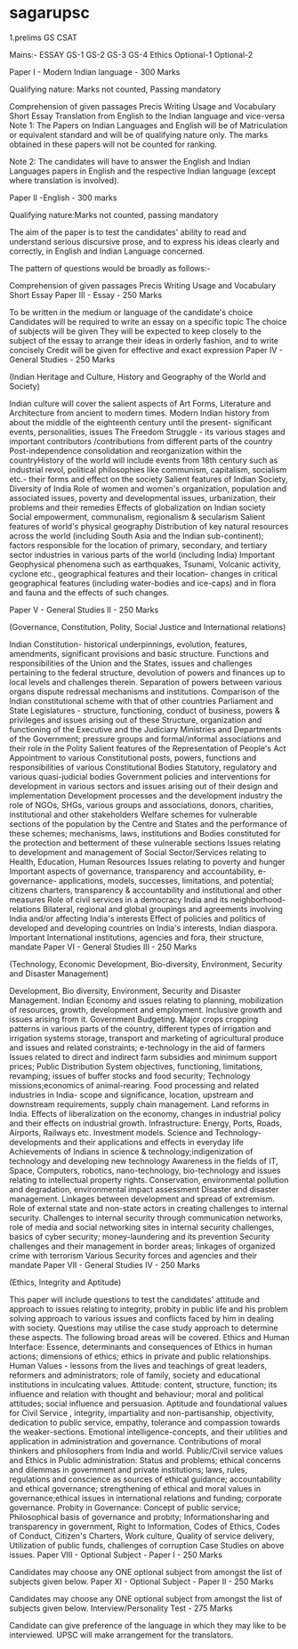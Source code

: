 # sagarupsc

1.prelims
  GS
  CSAT

Mains:-
  ESSAY
  GS-1
  GS-2
  GS-3
  GS-4
  Ethics
  Optional-1
  Optional-2

  Paper I - Modern Indian language - 300 Marks

Qualifying nature: Marks not counted, Passing mandatory

Comprehension of given passages
Precis Writing
Usage and Vocabulary
Short Essay
Translation from English to the Indian language and vice-versa
Note 1: The Papers on Indian Languages and English will be of Matriculation or equivalent standard and will be of qualifying nature only. The marks obtained in these papers will not be counted for ranking.

Note 2: The candidates will have to answer the English and Indian Languages papers in English and the respective Indian language (except where translation is involved).

Paper II -English - 300 marks

Qualifying nature:Marks not counted, passing mandatory

The aim of the paper is to test the candidates' ability to read and understand serious discursive prose, and to express his ideas clearly and correctly, in English and Indian Language concerned.

The pattern of questions would be broadly as follows:-

Comprehension of given passages
Precis Writing
Usage and Vocabulary
Short Essay
Paper III - Essay - 250 Marks

To be written in the medium or language of the candidate's choice
Candidates will be required to write an essay on a specific topic
The choice of subjects will be given
They will be expected to keep closely to the subject of the essay to arrange their ideas in orderly fashion, and to write concisely
Credit will be given for effective and exact expression
Paper IV - General Studies - 250 Marks

(Indian Heritage and Culture, History and Geography of the World and Society)

Indian culture will cover the salient aspects of Art Forms, Literature and Architecture from ancient to modern times.
Modern Indian history from about the middle of the eighteenth century until the present- significant events, personalities, issues
The Freedom Struggle - its various stages and important contributors /contributions from different parts of the country
Post-independence consolidation and reorganization within the countryHistory of the world will include events from 18th century such as industrial revol, political philosophies like communism, capitalism, socialism etc.- their forms and effect on the society
Salient features of Indian Society, Diversity of India
Role of women and women's organization, population and associated issues, poverty and developmental issues, urbanization, their problems and their remedies
Effects of globalization on Indian society
Social empowerment, communalism, regionalism & secularism
Salient features of world's physical geography
Distribution of key natural resources across the world (including South Asia and the Indian sub-continent); factors responsible for the location of primary, secondary, and tertiary sector industries in various parts of the world (including India)
Important Geophysical phenomena such as earthquakes, Tsunami, Volcanic activity, cyclone etc., geographical features and their location- changes in critical geographical features (including water-bodies and ice-caps) and in flora and fauna and the effects of such changes.

Paper V - General Studies II - 250 Marks

(Governance, Constitution, Polity, Social Justice and International relations)

Indian Constitution- historical underpinnings, evolution, features, amendments, significant provisions and basic structure.
Functions and responsibilities of the Union and the States, issues and challenges pertaining to the federal structure, devolution of powers and finances up to local levels and challenges therein.
Separation of powers between various organs dispute redressal mechanisms and institutions.
Comparison of the Indian constitutional scheme with that of other countries
Parliament and State Legislatures - structure, functioning, conduct of business, powers & privileges and issues arising out of these
Structure, organization and functioning of the Executive and the Judiciary Ministries and Departments of the Government; pressure groups and formal/informal associations and their role in the Polity
Salient features of the Representation of People's Act
Appointment to various Constitutional posts, powers, functions and responsibilities of various Constitutional Bodies
Statutory, regulatory and various quasi-judicial bodies
Government policies and interventions for development in various sectors and issues arising out of their design and implementation
Development processes and the development industry the role of NGOs, SHGs, various groups and associations, donors, charities, institutional and other stakeholders
Welfare schemes for vulnerable sections of the population by the Centre and States and the performance of these schemes; mechanisms, laws, institutions and
Bodies constituted for the protection and betterment of these vulnerable sections
Issues relating to development and management of Social Sector/Services relating to Health, Education, Human Resources
Issues relating to poverty and hunger
Important aspects of governance, transparency and accountability, e-governance- applications, models, successes, limitations, and potential; citizens charters, transparency & accountability and institutional and other measures
Role of civil services in a democracy
India and its neighborhood- relations
Bilateral, regional and global groupings and agreements involving India and/or affecting India's interests
Effect of policies and politics of developed and developing countries on India's interests, Indian diaspora.
Important International institutions, agencies and fora, their structure, mandate
Paper VI - General Studies III - 250 Marks

(Technology, Economic Development, Bio-diversity, Environment, Security and Disaster Management)

Development, Bio diversity, Environment, Security and Disaster Management.
Indian Economy and issues relating to planning, mobilization of resources, growth, development and employment.
Inclusive growth and issues arising from it.
Government Budgeting.
Major crops cropping patterns in various parts of the country, different types of irrigation and irrigation systems storage, transport and marketing of agricultural produce and issues and related constraints; e-technology in the aid of farmers
Issues related to direct and indirect farm subsidies and minimum support prices; Public Distribution System objectives, functioning, limitations, revamping; issues of buffer stocks and food security; Technology missions;economics of animal-rearing.
Food processing and related industries in India- scope and significance, location, upstream and downstream requirements, supply chain management.
Land reforms in India.
Effects of liberalization on the economy, changes in industrial policy and their effects on industrial growth.
Infrastructure: Energy, Ports, Roads, Airports, Railways etc.
Investment models.
Science and Technology- developments and their applications and effects in everyday life Achievements of Indians in science & technology;indigenization of technology and developing new technology
Awareness in the fields of IT, Space, Computers, robotics, nano-technology, bio-technology and issues relating to intellectual property rights.
Conservation, environmental pollution and degradation, environmental impact assessment
Disaster and disaster management.
Linkages between development and spread of extremism.
Role of external state and non-state actors in creating challenges to internal security.
Challenges to internal security through communication networks, role of media and social networking sites in internal security challenges, basics of cyber security; money-laundering and its prevention
Security challenges and their management in border areas; linkages of organized crime with terrorism
Various Security forces and agencies and their mandate
Paper VII - General Studies IV - 250 Marks

(Ethics, Integrity and Aptitude)

This paper will include questions to test the candidates' attitude and approach to issues relating to integrity, probity in public life and his problem solving approach to various issues and conflicts faced by him in dealing with society. Questions may utilise the case study approach to determine these aspects. The following broad areas will be covered.
Ethics and Human Interface: Essence, determinants and consequences of Ethics in human actions; dimensions of ethics; ethics in private and public relationships.
Human Values - lessons from the lives and teachings of great leaders, reformers and administrators; role of family, society and educational institutions in inculcating values.
Attitude: content, structure, function; its influence and relation with thought and behaviour; moral and political attitudes; social influence and persuasion.
Aptitude and foundational values for Civil Service , integrity, impartiality and non-partisanship, objectivity, dedication to public service, empathy, tolerance and compassion towards the weaker-sections.
Emotional intelligence-concepts, and their utilities and application in administration and governance.
Contributions of moral thinkers and philosophers from India and world.
Public/Civil service values and Ethics in Public administration: Status and problems; ethical concerns and dilemmas in government and private institutions; laws, rules, regulations and conscience as sources of ethical guidance; accountability and ethical governance; strengthening of ethical and moral values in governance;ethical issues in international relations and funding; corporate governance.
Probity in Governance: Concept of public service; Philosophical basis of governance and probity; Informationsharing and transparency in government, Right to Information, Codes of Ethics, Codes of Conduct, Citizen's
Charters, Work culture, Quality of service delivery, Utilization of public funds, challenges of corruption
Case Studies on above issues.
Paper VIII - Optional Subject - Paper I - 250 Marks

Candidates may choose any ONE optional subject from amongst the list of subjects given below.
Paper XI - Optional Subject - Paper II - 250 Marks

Candidates may choose any ONE optional subject from amongst the list of subjects given below.
Interview/Personality Test - 275 Marks

Candidate can give preference of the language in which they may like to be interviewed. UPSC will make arrangement for the translators.


  
